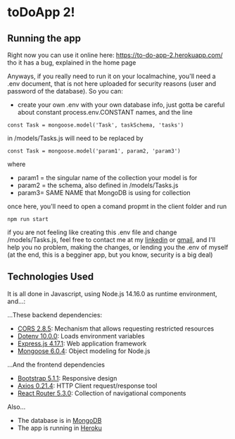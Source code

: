 # toDoApp 2!

## Running the app
Right now you can use it online here: https://to-do-app-2.herokuapp.com/ tho it has a bug, explained in the home page

Anyways, if you really need to run it on your localmachine, you'll need a .env document, that is not here uploaded for security reasons (user and password of the database). So you can:
- create your own .env with your own database info, just gotta be careful about constant process.env.CONSTANT names, and the line
```
const Task = mongoose.model('Task', taskSchema, 'tasks')
```
in /models/Tasks.js will need to be replaced by
```
const Task = mongoose.model('param1', param2, 'param3')
```
where
- param1 = the singular name of the collection your model is for
- param2 = the schema, also defined in /models/Tasks.js
- param3= SAME NAME that MongoDB is using for collection

once here, you'll need to open a comand propmt in the client folder and run

```
npm run start
```

if you are not feeling like creating this .env file and change /models/Tasks.js, feel free to contact me at my [linkedin](https://www.linkedin.com/in/franco-becvort/) or [gmail](mailto:franbecvort@gmail.com), and I'll help you no problem, making the changes, or lending you the .env of myself (at the end, this is a begginer app, but you know, security is a big deal)

## Technologies Used
It is all done in Javascript, using Node.js 14.16.0 as runtime environment, and...:

...These backend dependencies:
- [CORS 2.8.5](https://developer.mozilla.org/es/docs/Web/HTTP/CORS): Mechanism that allows requesting restricted resources
- [Dotenv 10.0.0](https://www.npmjs.com/package/dotenv): Loads environment variables
- [Express.js 4.17.1](https://expressjs.com): Web application framework
- [Mongoose 6.0.4](https://mongoosejs.com): Object modeling for Node.js

...And the frontend dependencies
- [Bootstrap 5.1.1](https://getbootstrap.com): Responsive design
- [Axios 0.21.4](https://www.npmjs.com/package/axios): HTTP Client request/response tool
- [React Router 5.3.0](https://reactrouter.com): Collection of navigational components

Also...
- The database is in [MongoDB](https://www.mongodb.com/)
- The app is running in [Heroku](https://dashboard.heroku.com/)
